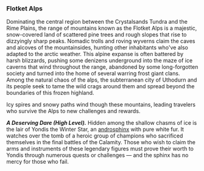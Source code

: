 ### Flotket Alps

Dominating the central region between the Crystalsands Tundra and the Rime Plains, the range of mountains known as the Flotket Alps is a majestic, snow-covered land of scattered pine trees and rough slopes that rise to dizzyingly sharp peaks. Nomadic trolls and roving wyverns claim the caves and alcoves of the mountainsides, hunting other inhabitants who've also adapted to the arctic weather. This alpine expanse is often battered by harsh blizzards, pushing some denizens underground into the maze of ice caverns that wind throughout the range, abandoned by some long-forgotten society and turned into the home of several warring frost giant clans. Among the natural chaos of the alps, the subterranean city of Uthodurn and its people seek to tame the wild crags around them and spread beyond the boundaries of this frozen highland.

Icy spires and snowy paths wind though these mountains, leading travelers who survive the Alps to new challenges and rewards.

_**A Deserving Dare (High Level).**_ Hidden among the shallow chasms of ice is the lair of Yondis the Winter Star, an [androsphinx](https://www.dndbeyond.com/monsters/androsphinx) with pure white fur. It watches over the tomb of a heroic group of champions who sacrificed themselves in the final battles of the Calamity. Those who wish to claim the arms and instruments of these legendary figures must prove their worth to Yondis through numerous quests or challenges — and the sphinx has no mercy for those who fail.